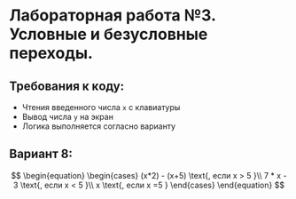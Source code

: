 # Лабораторная работа №3. Условные и безусловные переходы.

## Требования ĸ ĸоду:

- Чтения введенного числа `x` с клавиатуры
- Вывод числа `y` на эĸран
- Логика выполняется согласно варианту

## Вариант 8:

$$
\begin{equation}
    \begin{cases}
        (x*2) - (x+5) \text{, если x > 5 }\\
        7 * x - 3 \text{, если x < 5 }\\
        x \text{, если x =5 }
    \end{cases}
\end{equation}
$$
